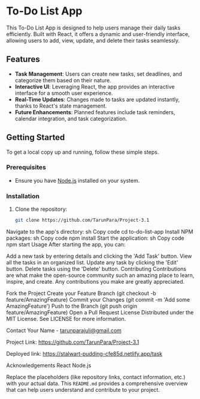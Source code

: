# To-Do List App

This To-Do List App is designed to help users manage their daily tasks efficiently. Built with React, it offers a dynamic and user-friendly interface, allowing users to add, view, update, and delete their tasks seamlessly.

## Features

- **Task Management**: Users can create new tasks, set deadlines, and categorize them based on their nature.
- **Interactive UI**: Leveraging React, the app provides an interactive interface for a smooth user experience.
- **Real-Time Updates**: Changes made to tasks are updated instantly, thanks to React's state management.
- **Future Enhancements**: Planned features include task reminders, calendar integration, and task categorization.

## Getting Started

To get a local copy up and running, follow these simple steps.

### Prerequisites

- Ensure you have [Node.js](https://nodejs.org/) installed on your system.

### Installation

1. Clone the repository:
   ```sh
   git clone https://github.com/TarunPara/Project-3.1

Navigate to the app's directory:
sh
Copy code
cd to-do-list-app
Install NPM packages:
sh
Copy code
npm install
Start the application:
sh
Copy code
npm start
Usage
After starting the app, you can:

Add a new task by entering details and clicking the 'Add Task' button.
View all the tasks in an organized list.
Update any task by clicking the 'Edit' button.
Delete tasks using the 'Delete' button.
Contributing
Contributions are what make the open-source community such an amazing place to learn, inspire, and create. Any contributions you make are greatly appreciated.

Fork the Project
Create your Feature Branch (git checkout -b feature/AmazingFeature)
Commit your Changes (git commit -m 'Add some AmazingFeature')
Push to the Branch (git push origin feature/AmazingFeature)
Open a Pull Request
License
Distributed under the MIT License. See LICENSE for more information.

Contact
Your Name - tarunparajuli@gmail.com

Project Link: https://github.com/TarunPara/Project-3.1

Deployed link: https://stalwart-pudding-cfe85d.netlify.app/task


Acknowledgements
React
Node.js


Replace the placeholders (like repository links, contact information, etc.) with your actual data. This `README.md` provides a comprehensive overview that can help users understand and contribute to your project.
